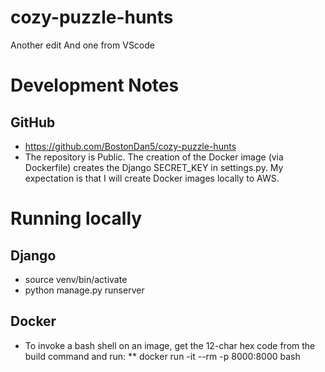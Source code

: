 # cozy-puzzle-hunts
Another edit
And one from VScode

# Development Notes
## GitHub
* https://github.com/BostonDan5/cozy-puzzle-hunts
* The repository is Public. The creation of the Docker image (via Dockerfile) creates the
    Django SECRET_KEY in settings.py. My expectation is that I will create Docker images locally
    to AWS.

# Running locally
## Django
* source venv/bin/activate
* python manage.py runserver
## Docker
* To invoke a bash shell on an image, get the 12-char hex code from the build command and run:
** docker run -it --rm -p 8000:8000 <hex code> bash